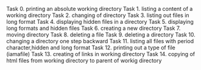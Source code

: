 Task 0. printing an absolute working directory
Task 1. listing a content of a working directory
Task 2. changing of directory
Task 3. listing out files in long format
Task 4. displaying hidden files in a directory
Task 5. displaying long formats and hidden files
Task 6. creating a new directory
Task 7. moving directory
Task 8. deleting a file
Task 9. deleting a directory
Task 10. changing a directory one step backward
Task 11. listing all files with period character,hidden and long format
Task 12. printing out a type of file (iamafile)
Task 13. creating of links in working directory
Task 14. copying of html files from working directory to parent of workig directory
